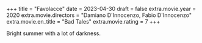 +++
title = "Favolacce"
date = 2023-04-30
draft = false
extra.movie.year = 2020
extra.movie.directors = "Damiano D'Innocenzo, Fabio D'Innocenzo"
extra.movie.en_title = "Bad Tales"
extra.movie.rating = 7
+++

Bright summer with a lot of darkness.<!-- more -->